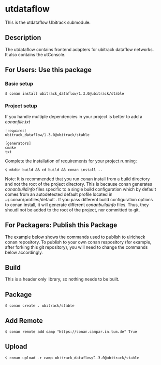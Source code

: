 utdataflow
==========
This is the utdataflow Ubitrack submodule.

Description
----------
The utdataflow contains frontend adapters for ubitrack dataflow networks. It also contains the utConsole.

## For Users: Use this package

### Basic setup

    $ conan install ubitrack_dataflow/1.3.0@ubitrack/stable

### Project setup

If you handle multiple dependencies in your project is better to add a *conanfile.txt*

    [requires]
    ubitrack_dataflow/1.3.0@ubitrack/stable

    [generators]
    cmake
    txt

Complete the installation of requirements for your project running:

    $ mkdir build && cd build && conan install ..
    
Note: It is recommended that you run conan install from a build directory and not the root of the project directory.  This is because conan generates *conanbuildinfo* files specific to a single build configuration which by default comes from an autodetected default profile located in ~/.conan/profiles/default .  If you pass different build configuration options to conan install, it will generate different *conanbuildinfo* files.  Thus, they shoudl not be added to the root of the project, nor committed to git. 

## For Packagers: Publish this Package

The example below shows the commands used to publish to ulricheck conan repository. To publish to your own conan respository (for example, after forking this git repository), you will need to change the commands below accordingly. 

## Build  

This is a header only library, so nothing needs to be built.

## Package 

    $ conan create . ubitrack/stable
    
## Add Remote

    $ conan remote add camp "https://conan.campar.in.tum.de" True

## Upload

    $ conan upload -r camp ubitrack_dataflow/1.3.0@ubitrack/stable

